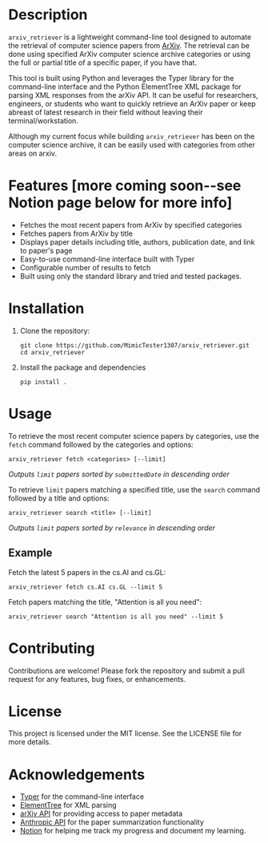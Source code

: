# Description
`arxiv_retriever` is a lightweight command-line tool designed to automate the retrieval of computer science papers from
[ArXiv](https://arxiv.org/). The retrieval can be done using specified ArXiv computer science archive categories or 
using the full or partial title of a specific paper, if you have that.

This tool is built using Python and leverages the Typer library for the command-line interface and the Python ElementTree
XML package for parsing XML responses from the arXiv API. It can be useful for researchers, engineers, or students who
want to quickly retrieve an ArXiv paper or keep abreast of latest research in their field without leaving their
terminal/workstation.

Although my current focus while building `arxiv_retriever` has been on the computer science archive, it can be easily 
used with categories from other areas on arxiv.

# Features [more coming soon--see Notion page below for more info]
- Fetches the most recent papers from ArXiv by specified categories
- Fetches papers from ArXiv by title
- Displays paper details including title, authors, publication date, and link to paper's page
- Easy-to-use command-line interface built with Typer
- Configurable number of results to fetch
- Built using only the standard library and tried and tested packages.

# Installation
1. Clone the repository:
   ```shell
   git clone https://github.com/MimicTester1307/arxiv_retriever.git
   cd arxiv_retriever  
   ```
2. Install the package and dependencies
   ```shell
   pip install .
   ```

# Usage
To retrieve the most recent computer science papers by categories, use the `fetch` command followed by the categories and 
options:
   ```shell
   arxiv_retriever fetch <categories> [--limit]
   ```
*Outputs `limit` papers sorted by `submittedDate` in descending order*

To retrieve `limit` papers matching a specified title, use the `search` command followed by a title and options:
   ```shell
   arxiv_retriever search <title> [--limit]
   ```
*Outputs `limit` papers sorted by `relevance` in descending order*


## Example
Fetch the latest 5 papers in the cs.AI and cs.GL:
   ```shell
   arxiv_retriever fetch cs.AI cs.GL --limit 5
   ```

Fetch papers matching the title, "Attention is all you need":
   ```shell
   arxiv_retriever search "Attention is all you need" --limit 5
   ```

# Contributing
Contributions are welcome! Please fork the repository and submit a pull request for any features, bug fixes, or
enhancements.

# License
This project is licensed under the MIT license. See the LICENSE file for more details.

# Acknowledgements
- [Typer](https://typer.tiangolo.com/) for the command-line interface
- [ElementTree](https://docs.python.org/3/library/xml.etree.elementtree.html) for XML parsing
- [arXiv API](https://info.arxiv.org/help/api/basics.html) for providing access to paper metadata
- [Anthropic API](https://www.anthropic.com/api) for the paper summarization functionality
- [Notion](https://clover-gymnast-aeb.notion.site/ArXiv-Retriever-630d06d96edf4bfea17248cc890c021e?pvs=4) for helping me 
  track my progress and document my learning.
